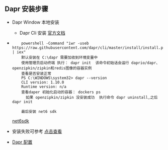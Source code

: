 ## Dapr 安装步骤

- Dapr Window 本地安装

  - Dapr Cli 安装 [官方文档](https://learn.microsoft.com/zh-cn/dotnet/architecture/dapr-for-net-developers/getting-started)

- ```
      powershell -Command "iwr -useb https://raw.githubusercontent.com/dapr/cli/master/install/install.ps1 | iex"
      默认安装在 C:\dapr 需要加收到环境变量中
      使用管理员启动终端 执行： dapr init  该命令初始话会运行 daprio/dapr、openzipkin/zipkin和redis图像的容器实例
      查看是否安装正常
      PS C:\WINDOWS\system32> dapr --version
      CLI version: 1.10.0
      Runtime version: n/a
      查看daper 初始化启动的容器： dockers ps
        如果 openzipkin/zipkin 没安装成功  执行命令 dapr uninstall,之后dapr init

      最后安装 net6 sdk
  ```

  [net6sdk](https://download.visualstudio.microsoft.com/download/pr/4a725ea4-cd2c-4383-9b63-263156d5f042/d973777b32563272b85617105a06d272/dotnet-sdk-6.0.406-win-x64.exe)

- 安装失败可参考 [点击查看](https://www.cnblogs.com/cfam/p/15423041.html)
- [Dapr 配置](https://www.107000.com/T-Doc/2087)
